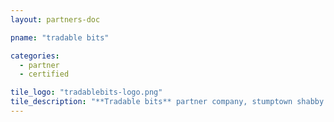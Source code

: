 ```yaml
---
layout: partners-doc

pname: "tradable bits"

categories: 
  - partner
  - certified

tile_logo: "tradablebits-logo.png"
tile_description: "**Tradable bits** partner company, stumptown shabby chic pour-over roof party DIY normcore. Actually artisan organic occupy, Wes Anderson ugh whatever pour-over gastropub selvage."
---
```




